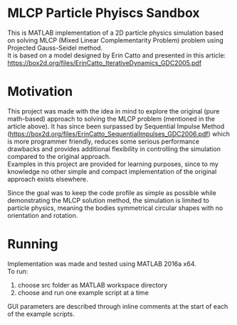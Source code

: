 # MLCP Particle Phyiscs Sandbox
This is MATLAB implementation of a 2D particle physics simulation based on solving MLCP (Mixed Linear Complementarity Problem) problem using Projected Gauss-Seidel method.<br />
It is based on a model designed by Erin Catto and presented in this article: https://box2d.org/files/ErinCatto_IterativeDynamics_GDC2005.pdf

# Motivation
This project was made with the idea in mind to explore the original (pure math-based) approach to solving the MLCP problem (mentioned in the article above). It has since been surpassed by Sequential Impulse Method (https://box2d.org/files/ErinCatto_SequentialImpulses_GDC2006.pdf) which is more programmer friendly, reduces some serious performance drawbacks and provides additional flexibility in controlling the simulation compared to the original approach.<br />
Examples in this project are provided for learning purposes, since to my knowledge no other simple and compact implementation of the original approach exists elsewhere.

Since the goal was to keep the code profile as simple as possible while demonstrating the MLCP solution method, the simulation is limited to particle physics, meaning the bodies symmetrical circular shapes with no orientation and rotation.

# Running
Implementation was made and tested using MATLAB 2016a x64.<br />
To run:
1. choose src folder as MATLAB workspace directory
2. choose and run one example script at a time

GUI parameters are described through inline comments at the start of each of the example scripts.
